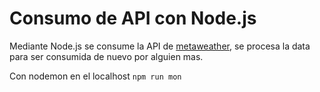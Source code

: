 # Consumo de API con Node.js

Mediante Node.js se consume la API de [metaweather](https://www.metaweather.com), se procesa la data para ser consumida de nuevo por alguien mas.

Con nodemon en el localhost
`npm run mon`